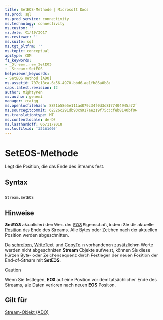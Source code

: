 ```yaml
---
title: SetEOS-Methode | Microsoft Docs
ms.prod: sql
ms.prod_service: connectivity
ms.technology: connectivity
ms.custom: ''
ms.date: 01/19/2017
ms.reviewer: ''
ms.suite: sql
ms.tgt_pltfrm: ''
ms.topic: conceptual
apitype: COM
f1_keywords:
- _Stream::raw_SetEOS
- _Stream::SetEOS
helpviewer_keywords:
- SetEOS method [ADO]
ms.assetid: 707c18ca-6a56-4970-bbd6-ae1fb86a0b8a
caps.latest.revision: 12
author: MightyPen
ms.author: genemi
manager: craigg
ms.openlocfilehash: 8821b58e5e111ad879c34f0d3d8177404945a72f
ms.sourcegitcommit: 62826c291db93c9017ae219f75c3cfeb8140bf06
ms.translationtype: MT
ms.contentlocale: de-DE
ms.lasthandoff: 06/11/2018
ms.locfileid: "35281609"
---
```

# <a name="seteos-method"></a>SetEOS-Methode
Legt die Position, die das Ende des Streams fest.  
  
## <a name="syntax"></a>Syntax  
  
```  
  
Stream.SetEOS  
```  
  
## <a name="remarks"></a>Hinweise  
 **SetEOS** aktualisiert den Wert der [EOS](../../../ado/reference/ado-api/eos-property.md) Eigenschaft, indem Sie die aktuelle [Position](../../../ado/reference/ado-api/position-property-ado.md) das Ende des Streams. Alle Bytes oder Zeichen nach der aktuellen Position werden abgeschnitten.  
  
 Da [schreiben](../../../ado/reference/ado-api/write-method.md), [WriteText](../../../ado/reference/ado-api/writetext-method.md), und [CopyTo](../../../ado/reference/ado-api/copyto-method-ado.md) in vorhandenen zusätzlichen Werte werden nicht abgeschnitten **Stream** Objekte aufweist, können Sie diese kürzen Byte- oder Zeichensequenz durch Festlegen der neuen Position der End-of-Stream mit **SetEOS**.  
  
> [!CAUTION]
>  Wenn Sie festlegen, **EOS** auf eine Position vor dem tatsächlichen Ende des Streams, alle Daten verloren nach neuen **EOS** Position.  
  
## <a name="applies-to"></a>Gilt für  
 [Stream-Objekt (ADO)](../../../ado/reference/ado-api/stream-object-ado.md)
